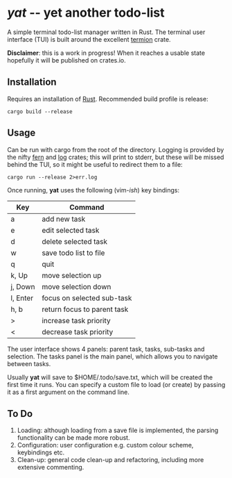 # *yat* -- yet another todo-list
A simple terminal todo-list manager written in Rust. The terminal user interface (TUI) is built around the excellent [termion](https://crates.io/crates/termion) crate.

**Disclaimer**: this is a work in progress! When it reaches a usable state hopefully it will be published on crates.io.

## Installation
Requires an installation of [Rust](https://www.rust-lang.org/tools/install). Recommended build profile is release:

    cargo build --release

## Usage
Can be run with cargo from the root of the directory. Logging is provided by the nifty [fern](https://crates.io/crates/fern) and [log](https://crates.io/crates/log) crates; this will print to stderr, but these will be missed behind the TUI, so it might be useful to redirect them to a file:

    cargo run --release 2>err.log

Once running, **yat** uses the following (vim-*ish*) key bindings:

|Key      | Command                     |
|---------|-----------------------------|
|a        | add new task                |
|e        | edit selected task          |
|d        | delete selected task        |
|w        | save todo list to file      |
|q        | quit                        |
|k, Up    | move selection up           |
|j, Down  | move selection down         |
|l, Enter | focus on selected sub-task  |
|h, b     | return focus to parent task |
|>        | increase task priority      |
|<        | decrease task priority      |

The user interface shows 4 panels: parent task, tasks, sub-tasks and selection. The tasks panel is the main panel, which allows you to navigate between tasks.

Usually **yat** will save to $HOME/.todo/save.txt, which will be created the first time it runs. You can specify a custom file to load (or create) by passing it as a first argument on the command line.

## To Do
1. Loading: although loading from a save file is implemented, the parsing functionality can be made more robust.
2. Configuration: user configuration e.g. custom colour scheme, keybindings etc.
3. Clean-up: general code clean-up and refactoring, including more extensive commenting.
